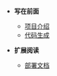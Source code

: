 - **写在前面**
  - [项目介绍](docs/intro/intro.md)
  - [代码生成](docs/intro/generate.md)

- **扩展阅读**
  - [部署文档](docs/other/deploy.md)
